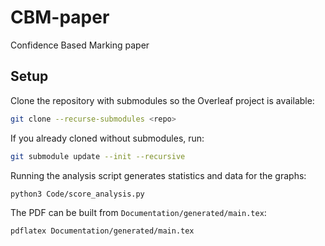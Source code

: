 # CBM-paper
Confidence Based Marking paper

## Setup

Clone the repository with submodules so the Overleaf project is available:

```bash
git clone --recurse-submodules <repo>
```

If you already cloned without submodules, run:

```bash
git submodule update --init --recursive
```

Running the analysis script generates statistics and data for the graphs:

```bash
python3 Code/score_analysis.py
```

The PDF can be built from `Documentation/generated/main.tex`:

```bash
pdflatex Documentation/generated/main.tex
```
